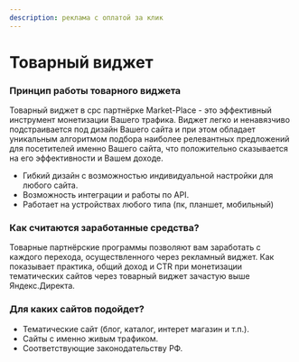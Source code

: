 ```yaml
---
description: реклама с оплатой за клик
---
```


# Товарный виджет



### Принцип работы товарного виджета

Товарный виджет в cpc партнёрке Market-Place - это эффективный инструмент монетизации Вашего трафика. Виджет легко и ненавязчиво подстраивается под дизайн Вашего сайта и при этом обладает уникальным алгоритмом подбора наиболее релевантных предложений для посетителей именно Вашего сайта, что положительно сказывается на его эффективности и Вашем доходе. &#x20;

* Гибкий дизайн с возможностью индивидуальной настройки для любого сайта.
* Возможность интеграции и работы по API.
* Работает на устройствах любого типа (пк, планшет, мобильный)

&#x20;

### Как считаются заработанные средства?

Товарные партнёрские программы позволяют вам заработать с каждого перехода, осуществленного через рекламный виджет. Как показывает практика, общий доход и CTR при монетизации тематических сайтов через товарный виджет зачастую выше Яндекс.Директа.

### Для каких сайтов подойдет?

&#x20;

* Тематические сайт (блог, каталог, интерет магазин и т.п.).
* Сайты с именно живым трафиком.
* Соответствующие законодательству РФ.

